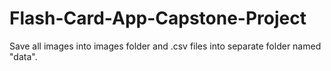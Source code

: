 # Flash-Card-App-Capstone-Project
Save all images into images folder and .csv files into separate folder named "data".
